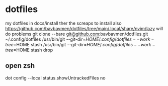 # dotfiles
my dotfiles
in docs/install ther the screaps to install 
also https://github.com/bavbavmen/dotfiles/tree/main/.local/share/nvim/lazy will do problems
git clone --bare git@github.com:bavbavmen/dotfiles.git ~/.config/dotfiles
/usr/bin/git --git-dir=$HOME/.config/dotfiles --work-tree=$HOME stash
/usr/bin/git --git-dir=$HOME/.config/dotfiles --work-tree=$HOME stash drop 
## open zsh

dot config --local status.showUntrackedFiles no

